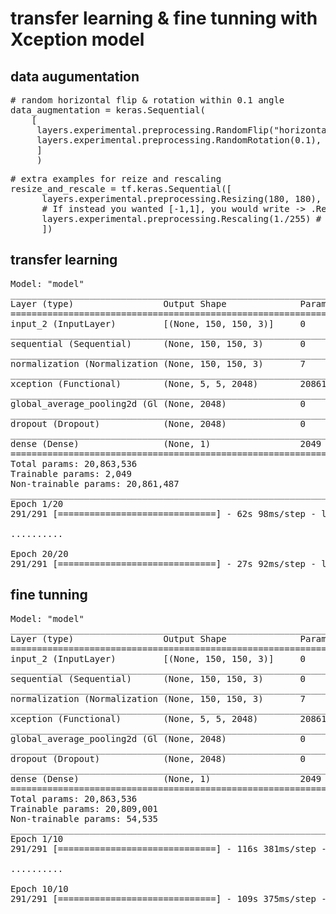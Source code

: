 # transfer learning & fine tunning with Xception model

## data augumentation
<pre>
# random horizontal flip & rotation within 0.1 angle
data_augmentation = keras.Sequential(
    [
     layers.experimental.preprocessing.RandomFlip("horizontal"),
     layers.experimental.preprocessing.RandomRotation(0.1),
     ]
     )
</pre>

<pre>
# extra examples for reize and rescaling
resize_and_rescale = tf.keras.Sequential([
      layers.experimental.preprocessing.Resizing(180, 180),
      # If instead you wanted [-1,1], you would write -> .Rescaling(1./127.5, offset=-1).
      layers.experimental.preprocessing.Rescaling(1./255) # [0,1]
      ])
</pre>

## transfer learning
<pre>
Model: "model"
_________________________________________________________________
Layer (type)                 Output Shape              Param #   
=================================================================
input_2 (InputLayer)         [(None, 150, 150, 3)]     0         
_________________________________________________________________
sequential (Sequential)      (None, 150, 150, 3)       0         
_________________________________________________________________
normalization (Normalization (None, 150, 150, 3)       7         
_________________________________________________________________
xception (Functional)        (None, 5, 5, 2048)        20861480  
_________________________________________________________________
global_average_pooling2d (Gl (None, 2048)              0         
_________________________________________________________________
dropout (Dropout)            (None, 2048)              0         
_________________________________________________________________
dense (Dense)                (None, 1)                 2049      
=================================================================
Total params: 20,863,536
Trainable params: 2,049
Non-trainable params: 20,861,487
_________________________________________________________________
Epoch 1/20
291/291 [==============================] - 62s 98ms/step - loss: 0.2424 - binary_accuracy: 0.8846 - val_loss: 0.0871 - val_binary_accuracy: 0.9682

..........

Epoch 20/20
291/291 [==============================] - 27s 92ms/step - loss: 0.1026 - binary_accuracy: 0.9623 - val_loss: 0.0778 - val_binary_accuracy: 0.9703
</pre>

## fine tunning

<pre>
Model: "model"
_________________________________________________________________
Layer (type)                 Output Shape              Param #   
=================================================================
input_2 (InputLayer)         [(None, 150, 150, 3)]     0         
_________________________________________________________________
sequential (Sequential)      (None, 150, 150, 3)       0         
_________________________________________________________________
normalization (Normalization (None, 150, 150, 3)       7         
_________________________________________________________________
xception (Functional)        (None, 5, 5, 2048)        20861480  
_________________________________________________________________
global_average_pooling2d (Gl (None, 2048)              0         
_________________________________________________________________
dropout (Dropout)            (None, 2048)              0         
_________________________________________________________________
dense (Dense)                (None, 1)                 2049      
=================================================================
Total params: 20,863,536
Trainable params: 20,809,001
Non-trainable params: 54,535
_________________________________________________________________
Epoch 1/10
291/291 [==============================] - 116s 381ms/step - loss: 0.0879 - binary_accuracy: 0.9648 - val_loss: 0.0527 - val_binary_accuracy: 0.9772

..........

Epoch 10/10
291/291 [==============================] - 109s 375ms/step - loss: 0.0131 - binary_accuracy: 0.9949 - val_loss: 0.0524 - val_binary_accuracy: 0.9811
</pre>
